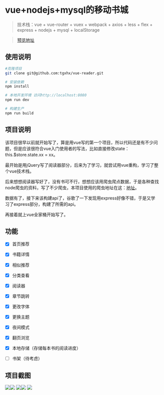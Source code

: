 # vue+nodejs+mysql的移动书城

> 技术栈：vue + vue-router + vuex + webpack + axios + less + flex + express + nodejs + mysql + localStorage

> [预览地址](http://39.108.14.248/reader)
## 使用说明

``` bash
#克隆项目
git clone git@github.com:tgxhx/vue-reader.git

# 安装依赖
npm install

# 本地开发环境 访问http://localhost:8080
npm run dev

# 构建生产
npm run build

```

## 项目说明
该项目很早以前就开始写了，算是用vue写的第一个项目，所以代码还是有不少问题，但是应该很符合vue入门使用者的写法，比如直接修改state：this.$store.state.xx = xx。

最开始是用jQuery写了阅读器部分，后来为了学习，就尝试用vue重构，学习了整个vue技术栈。

后来想想阅读器写好了，没有书可不行，想想应该用爬虫爬点数据，于是各种查找node爬虫的资料，写了不少爬虫，本项目使用的爬虫地址在这：[地址](https://github.com/tgxhx/node-crawler)。

数据有了，接下来该构建api了，谷歌了一下发现用express好像不错，于是又学习了express部分，构建了所需的api。

再接着就上vue全家桶开始写了。

## 功能
- [x] 首页推荐
- [x] 书籍详情
- [x] 相似推荐
- [x] 分类查看 
- [x] 阅读器 
- [x] 章节跳转
- [x] 更改字体
- [x] 更换主题
- [x] 夜间模式
- [x] 翻页浏览
- [x] 本地存储（存储每本书的阅读进度）
- [ ] 书架（待考虑）


## 项目截图
![](screen/1.png)![](screen/2.png)
![](screen/3.png)![](screen/4.png)
![](screen/5.png)
